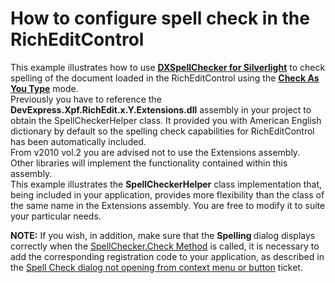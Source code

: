 # How to configure spell check in the RichEditControl


<p>This example illustrates how to use <a href="http://documentation.devexpress.com/#Silverlight/CustomDocument4949"><strong><u>DXSpellChecker for Silverlight</u></strong></a> to check spelling of the document loaded in the RichEditControl using the <a href="http://documentation.devexpress.com/#Silverlight/DevExpressXtraSpellCheckerSpellCheckModeEnumtopic"><strong><u>Check As You Type</u></strong></a> mode.<br />
Previously you have to reference the <strong>DevExpress.Xpf.RichEdit.x.Y.Extensions.dll</strong> assembly in your project to obtain the SpellCheckerHelper class. It provided you with American English dictionary by default so the spelling check capabilities for RichEditControl has been automatically included.<br />
From v2010 vol.2 you are advised not to use the Extensions assembly. Other libraries will implement the functionality contained within this assembly.<br />
This example illustrates the <strong>SpellCheckerHelper</strong> class implementation that, being included in your application, provides more flexibility than the class of the same name in the Extensions assembly. You are free to modify it to suite your particular needs.</p><p><strong>NOTE:</strong> If you wish, in addition, make sure that the <strong>Spelling </strong>dialog displays correctly when the <a href="http://documentation.devexpress.com/#Silverlight/DevExpressXpfSpellCheckerSpellChecker_Checktopic"><u>SpellChecker.Check Method</u></a> is called, it is necessary to add the corresponding registration code to your application, as described in the <a href="https://www.devexpress.com/Support/Center/p/Q491910">Spell Check dialog not opening from context menu or button</a> ticket.</p>

<br/>


